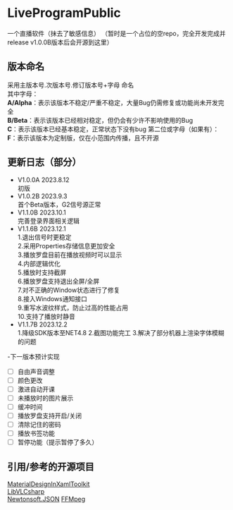 # LiveProgramPublic
一个直播软件（抹去了敏感信息）
（暂时是一个占位的空repo，完全开发完成并release v1.0.0B版本后会开源到这里）
## 版本命名
采用主版本号.次版本号.修订版本号+字母 命名  
其中字母：  
**A/Alpha**：表示该版本不稳定/严重不稳定，大量Bug仍需修复或功能尚未开发完全  
**B/Beta**：表示该版本已经相对稳定，但仍会有少许不影响使用的Bug  
**C**：表示该版本已经基本稳定，正常状态下没有bug 
第二位或字母（如果有）：
**F**：表示该版本为定制版，仅在小范围内传播，且不开源
## 更新日志（部分）
- V1.0.0A 2023.8.12  
  初版
- V1.0.2B 2023.9.3  
  首个Beta版本，G2信号源正常
- V1.1.0B 2023.10.1  
  完善登录界面相关逻辑
- V1.1.6B 2023.12.1  
  1.退出信号时更稳定  
  2.采用Properties存储信息更加安全  
  3.播放罗盘目前在播放视频时可以显示  
  4.内部逻辑优化  
  5.播放时支持截屏  
  6.播放罗盘支持退出全屏/全屏  
  7.对不正确的Window状态进行了修复  
  8.接入Windows通知接口  
  9.重写水波纹样式，防止过高的性能占用  
  10.支持了播放时静音
- V1.1.7B 2023.12.2  
  1.降级SDK版本至NET4.8
  2.截图功能完工
  3.解决了部分机器上渲染字体模糊的问题
  
 -下一版本预计实现
  - [ ] 自由声音调整
  - [ ] 颜色更改
  - [ ] 激进自动开课
  - [ ] 未播放时的图片展示
  - [ ] 缓冲时间 
  - [ ] 播放罗盘支持开启/关闭
  - [ ] 清除记住的密码
  - [ ] 播放书签功能
  - [ ] 暂停功能（提示暂停了多久）
## 引用/参考的开源项目
[MaterialDesignInXamlToolkit](https://github.com/MaterialDesignInXAML/MaterialDesignInXamlToolkit)  
[LibVLCsharp](https://code.videolan.org/videolan/LibVLCSharp)  
[Newtonsoft.JSON](https://github.com/JamesNK/Newtonsoft.Json) 
[FFMpeg](https://github.com/FFmpeg/FFmpeg)
